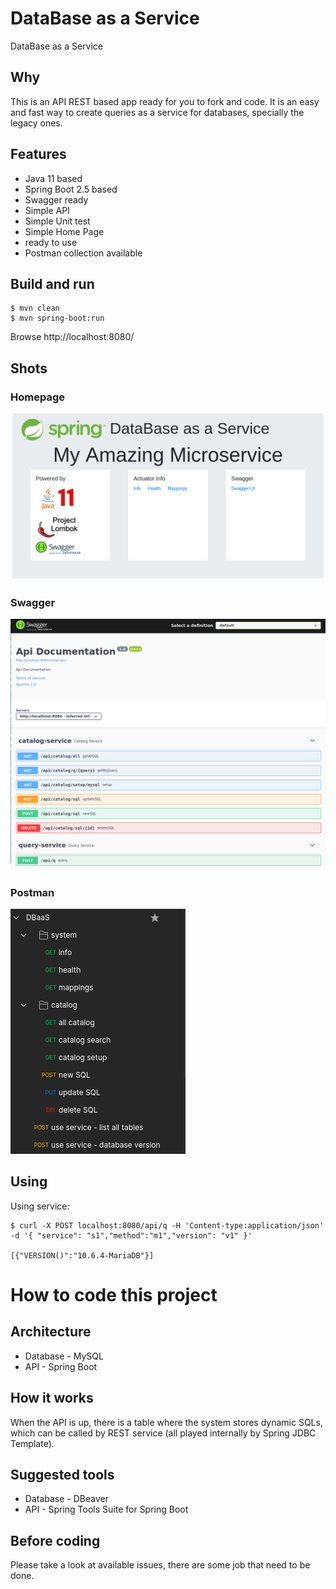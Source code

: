 # DataBase as a Service

DataBase as a Service

## Why

This is an API REST based app ready for you to fork and code.
It is an easy and fast way to create queries as a service for databases, specially the legacy ones. 

## Features

* Java 11 based
* Spring Boot 2.5 based
* Swagger ready 
* Simple API
* Simple Unit test
* Simple Home Page
* ready to use
* Postman collection available

## Build and run 

```
$ mvn clean 
$ mvn spring-boot:run
```

Browse http://localhost:8080/

## Shots

### Homepage

![Home](doc/api1.png)

### Swagger

![Swagger](doc/api2.png)

### Postman

![Postman](doc/postman.png)

## Using

Using service:

```
$ curl -X POST localhost:8080/api/q -H 'Content-type:application/json' -d '{ "service": "s1","method":"m1","version": "v1" }'
 
[{"VERSION()":"10.6.4-MariaDB"}]

```

# How to code this project

## Architecture

* Database - MySQL 
* API - Spring Boot

## How it works

When the API is up, there is a table where the system stores dynamic SQLs, which can be called by REST service (all played internally by Spring JDBC Template).

## Suggested tools

* Database - DBeaver 
* API - Spring Tools Suite for Spring Boot

## Before coding

Please take a look at available issues, there are some job that need to be done. 

